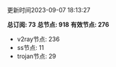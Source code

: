 更新时间2023-09-07 18:13:27

**总订阅: 73**
**总节点: 918**
**有效节点: 276**
- v2ray节点: 236
- ss节点: 11
- trojan节点: 29
